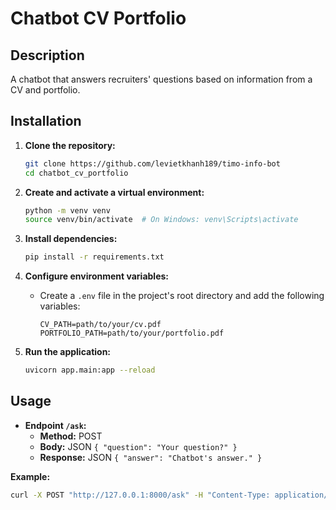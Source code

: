 # Chatbot CV Portfolio

## Description
A chatbot that answers recruiters' questions based on information from a CV and portfolio.

## Installation

1. **Clone the repository:**
    ```bash
    git clone https://github.com/levietkhanh189/timo-info-bot
    cd chatbot_cv_portfolio
    ```

2. **Create and activate a virtual environment:**
    ```bash
    python -m venv venv
    source venv/bin/activate  # On Windows: venv\Scripts\activate
    ```

3. **Install dependencies:**
    ```bash
    pip install -r requirements.txt
    ```

4. **Configure environment variables:**
    - Create a `.env` file in the project's root directory and add the following variables:
        ```
        CV_PATH=path/to/your/cv.pdf
        PORTFOLIO_PATH=path/to/your/portfolio.pdf
        ```

5. **Run the application:**
    ```bash
    uvicorn app.main:app --reload
    ```

## Usage

- **Endpoint `/ask`:**
    - **Method:** POST
    - **Body:** JSON `{ "question": "Your question?" }`
    - **Response:** JSON `{ "answer": "Chatbot's answer." }`

**Example:**

```bash
curl -X POST "http://127.0.0.1:8000/ask" -H "Content-Type: application/json" -d '{"question": "What skills do you have?"}'
```